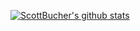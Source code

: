 [![ScottBucher's github stats](https://github-readme-stats.vercel.app/api?username=scottbucher&theme=algolia&show_icons=true)](https://github.com/scottbucher/github-readme-stats)
